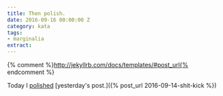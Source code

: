 ```yaml
---
title: Then polish.
date: 2016-09-16 00:00:00 Z
category: kata
tags:
- marginalia
extract:
---
```


{% comment %}http://jekyllrb.com/docs/templates/#post_url{% endcomment %}

Today I [polished](https://github.com/callumflack/callumflack-blog/commits/8a38485b387fbc77469ad6afa5392b85f030ac17/_posts/2016-09-14-shit-kick.md) [yesterday's post.]({% post_url 2016-09-14-shit-kick %})
